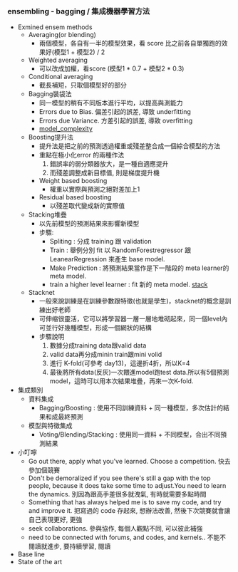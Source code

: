 ### ensembling - bagging / 集成機器學習方法

- Exmined ensem methods
    - Averaging(or blending)
        - 兩個模型，各自有一半的模型效果，看 score 比之前各自單獨跑的效果好(模型1 + 模型2) / 2
    - Weighted averaging
        - 可以改成加權，看score (模型1 * 0.7 + 模型2 * 0.3)
    - Conditional averaging
        - 截長補短，只取個模型好的部分
    - Bagging裝袋法
        - 同一模型的稍有不同版本進行平均，以提高與測能力
        - Errors due to Bias. 偏差引起的誤差, 導致 underfitting
        - Errors due Variance. 方差引起的誤差, 導致 overfitting
        - [model_complexity](model_complexity.png)
    - Boosting提升法
        - 提升法是把之前的預測透過權重或殘差整合成一個綜合模型的方法
        - 重點在極小化error 的兩種作法
            1. 錯誤率的弱分類器放⼤，是一種自適應提升
            2. 而殘差調整成新目標值, 則是梯度提升機
        - Weight based boosting
            - 權重以實際與預測之絕對差加上1
        - Residual based boosting
            - 以殘差取代變成新的實際值
    - Stacking堆疊
        - 以先前模型的預測結果來影響新模型
        - 步驟:
            - Spliting : 分成 training 跟 validation
            - Train : 舉例分別 fit 以 RandomForestregressor 跟 LeanearRegression 來產生 base model.
            - Make Prediction : 將預測結果當作是下一階段的 meta learner的 meta model.
            - train a higher level learner : fit 新的 meta model.
        [stack](stack.png)
    - Stacknet
        -  一般來說訓練是在訓練參數跟特徵(也就是學生)，stacknet的概念是訓練出好老師
        - 可伸缩很靈活，它可以將學習器一層一層地堆砌起來，同一個level內可並行好幾種模型，形成一個網狀的結構
        - 步驟說明
            1. 數據分成training data跟valid data
            2. valid data再分成minin train跟mini volid
            3. 進行 K-fold(可參考 day13)，這邊折4折，所以K=4
            4. 最後將所有data(反灰)一次餵進model跑test data.所以有5個預測model，這時可以用本次結果堆疊，再來一次K-fold.
- 集成類別
    - 資料集成
        - Bagging/Boosting : 使用不同訓練資料 + 同一種模型，多次估計的結果和成最終預測
    - 模型與特徵集成
        - Voting/Blending/Stacking : 使用同一資料 + 不同模型，合出不同預測結果
- 小叮嚀
    - Go out there, apply what you've learned. Choose a competition. 快去參加個競賽
    - Don't be demoralized if you see there's still a gap with the top people, because it does take some time to adjust.You need to learn the dynamics. 別因為跟高手差很多就洩氣, 有時就需要多點時間
    - Something that has always helped me is to save my code, and try and improve it. 把寫過的 code 存起來, 想辦法改善, 然後下次競賽就會讓自己表現更好, 更強
    - seek collaborations. 參與協作, 每個人觀點不同, 可以彼此補強
    - need to be connected with forums, and codes, and kernels.. 不能不閱讀就進步, 要持續學習, 閱讀
- Base line
- State of the art
